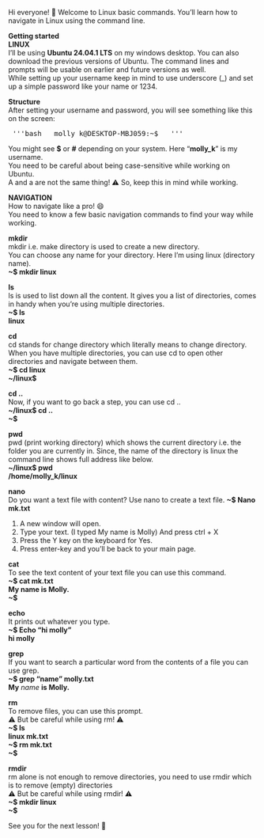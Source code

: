 Hi everyone! 👋
Welcome to Linux basic commands. You’ll learn how to navigate in Linux using the command line. 

**Getting started  
LINUX**   
I’ll be using **Ubuntu 24.04.1 LTS** on my windows desktop. You can also download the previous versions of Ubuntu. The command lines and prompts will be usable on earlier and future versions as well.  
While setting up your username keep in mind to use underscore (_) and set up a simple password like your name or 1234. 

**Structure**   
After setting your username and password, you will see something like this on the screen: 
<pre> '''bash __molly_k@DESKTOP-MBJ059:~$__ ''' </pre>

You might see **$** or **#** depending on your system. Here “__molly_k__” is my username.   
You need to be careful about being case-sensitive while working on Ubuntu.   
A and a are not the same thing! ⚠️ So, keep this in mind while working. 

**NAVIGATION**  
How to navigate like a pro! 😄  
You need to know a few basic navigation commands to find your way while working. 

**mkdir**     
mkdir i.e. make directory is used to create a new directory.  
You can choose any name for your directory. Here I’m using linux (directory name).   
**~$ mkdir linux**

**ls**     
ls is used to list down all the content. It gives you a list of directories, comes in handy when you’re using multiple directories.  
**~$ ls**  
**linux**

**cd**     
cd stands for change directory which literally means to change directory. When you have multiple directories, you can use cd to open other directories and navigate between them.   
**~$ cd linux  
~/linux$** 

**cd ..**    
Now, if you want to go back a step, you can use cd ..   
**~/linux$ cd ..  
~$**

**pwd**    
pwd (print working directory) which shows the current directory i.e. the folder you are currently in. Since, the name of the directory is linux the command line shows full address like below.   
**~/linux$ pwd  
/home/molly_k/linux**

**nano**     
Do you want a text file with content? Use nano to create a text file. 
**~$ Nano mk.txt**
1. A new window will open.
2. Type your text. (I typed My name is Molly)  And press ctrl + X
3. Press the Y key on the keyboard for Yes.
4. Press enter-key and you’ll be back to your main page.

**cat**     
To see the text content of your text file you can use this command.  
**~$ cat mk.txt  
My name is Molly.  
~$** 

**echo**  
It prints out whatever you type.   
**~$ Echo “hi molly”   
hi molly** 


**grep**     
If you want to search a particular word from the contents of a file you can use grep.   
**~$ grep “name” molly.txt**   
**My** *name* **is Molly.** 

**rm**   
To remove files, you can use this prompt.   
⚠️ But be careful while using rm! ⚠️  
**~$ ls   
linux   mk.txt  
~$ rm mk.txt   
~$** 

**rmdir**   
rm alone is not enough to remove directories, you need to use rmdir which is to remove (empty) directories    
⚠️ But be careful while using rmdir! ⚠️   
**~$ mkdir linux  
~$** 



See you for the next lesson! 👋

















